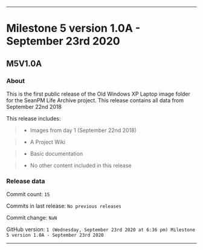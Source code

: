 
***

# Milestone 5 version 1.0A - September 23rd 2020

## M5V1.0A

### About

This is the first public release of the Old Windows XP Laptop image folder for the SeanPM Life Archive project. This release contains all data from September 22nd 2018

This release includes:

> * Images from day 1 (September 22nd 2018)

> * A Project Wiki

> * Basic documentation

> * No other content included in this release

### Release data

Commit count: `15`

Commits in last release: `No previous releases`

Commit change: `NaN`

GitHub version: `1 (Wednesday, September 23rd 2020 at 6:36 pm) Milestone 5 version 1.0A - September 23rd 2020`

***

